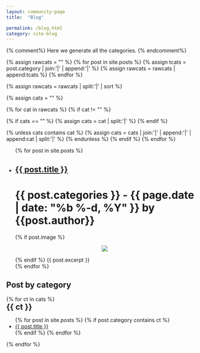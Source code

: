 ```yaml
---
layout: community-page
title:  "Blog"

permalink: /blog.html
category: site-blog
---
```

{% comment%}
Here we generate all the categories.
{% endcomment%}

{% assign rawcats = "" %}
{% for post in site.posts %}
{% assign tcats = post.category | join:'|' | append:'|' %}
{% assign rawcats = rawcats | append:tcats %}
{% endfor %}

{% assign rawcats = rawcats | split:'|' | sort %}

{% assign cats = "" %}

{% for cat in rawcats %}
{% if cat != "" %}

{% if cats == "" %}
{% assign cats = cat | split:'|' %}
{% endif %}

{% unless cats contains cat %}
{% assign cats = cats | join:'|' | append:'|' | append:cat | split:'|' %}
{% endunless %}
{% endif %}
{% endfor %}

<div class="row oneandhalf">
    <div class="9u skel-cell-important">
        <ul class="posts">
            {% for post in site.posts %}
                <li class="wrapper blog">
                    <h2 class="blog"><a href="{{ post.url }}">{{ post.title }}</a></h2>
                    <h1 class="blog">{{ post.categories }} - {{ page.date | date: "%b %-d, %Y" }} by {{post.author}}</h1>
                        {% if post.image %}
                            <p align="center" style="padding: 0;">
                            <img src={{post.image}}>
                            </p>
                        {% endif %}
                        {{ post.excerpt }}
                </li>
            {% endfor %}
        </ul>
    </div>
    <div class="3u">
    <!-- Sidebar -->
        <div class="sidebar">
            <section class="categories">
                <h1 class="blog category-title">Post by category</h1>
                {% for ct in cats %}
                    <h1 class="blog category" style="margin:0;"> {{ ct }} </h1>
                    <ul class="list-none">
                        {% for post in site.posts %}
                            {% if post.category contains ct %}
                                <li><a class="link-cat" href="{{ post.url }}"> {{ post.title }} </a>
                                </li>
                            {% endif %}
                        {% endfor %}
                    </ul>
                {% endfor %}
            </section>
        </div>
    </div>
</div>
